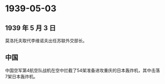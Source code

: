 # 1939-05-03

## 1939 年 5 月 3 日

莫洛托夫取代李维诺夫出任苏联外交部长。

## 中国

中国空军第4航空队战机在空中拦截了54架准备进攻重庆的日本轰炸机，其中击落7架日本轰炸机。

